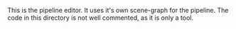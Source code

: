 This is the pipeline editor. It uses it's own scene-graph for the pipeline. 
The code in this directory is not well commented, as it is only a tool.